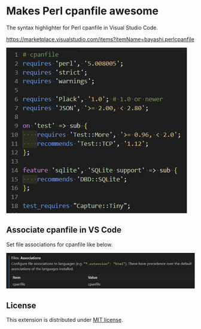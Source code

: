 # Makes Perl cpanfile awesome

The syntax highlighter for Perl cpanfile in Visual Studio Code.

https://marketplace.visualstudio.com/items?itemName=bayashi.perlcpanfile

![example of Perl cpanfile](./images/perlcpanfile-screenshot.png)

## Associate cpanfile in VS Code

Set file associations for cpanfile like below.

![associate cpanfile](./images/cpanfile-associations.png)

## License

This extension is distributed under [MIT license](https://github.com/bayashi/perlcpanfile/blob/main/LICENSE).
